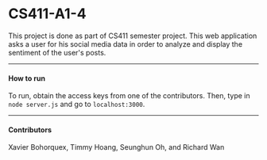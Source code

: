 # CS411-A1-4
This project is done as part of CS411 semester project. This web application asks a user for his social media data in order to analyze and display the sentiment of the user's posts.

---
#### How to run

To run, obtain the access keys from one of the contributors. Then, type in ```node server.js``` and go to ```localhost:3000```.

---
#### Contributors 
Xavier Bohorquex, Timmy Hoang, Seunghun Oh, and Richard Wan
 

